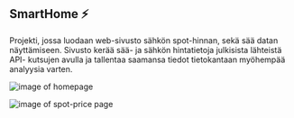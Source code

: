 ## SmartHome ⚡
Projekti, jossa luodaan web-sivusto sähkön spot-hinnan, sekä sää datan näyttämiseen. Sivusto kerää sää- ja sähkön hintatietoja julkisista lähteistä API- kutsujen avulla ja tallentaa saamansa tiedot tietokantaan myöhempää analyysia varten.

![image of homepage](https://github.com/LehtJan/SmartHome-Application/assets/112470720/e07e57d8-999c-4939-8a90-81aa907f01b4)

![image of spot-price page](https://github.com/LehtJan/SmartHome-Application/assets/112470720/1c9717eb-189e-42aa-a2b6-abd87e3683a7)
